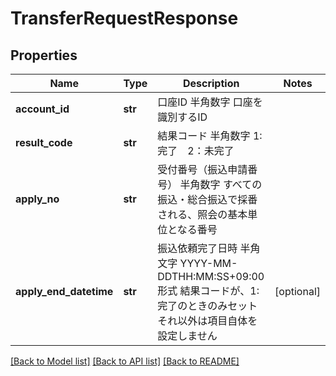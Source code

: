 # TransferRequestResponse

## Properties
Name | Type | Description | Notes
------------ | ------------- | ------------- | -------------
**account_id** | **str** | 口座ID 半角数字 口座を識別するID  | 
**result_code** | **str** | 結果コード 半角数字 1:完了　2：未完了  | 
**apply_no** | **str** | 受付番号（振込申請番号） 半角数字 すべての振込・総合振込で採番される、照会の基本単位となる番号  | 
**apply_end_datetime** | **str** | 振込依頼完了日時 半角文字 YYYY-MM-DDTHH:MM:SS+09:00形式 結果コードが、1:完了のときのみセット それ以外は項目自体を設定しません  | [optional] 

[[Back to Model list]](../README.md#documentation-for-models) [[Back to API list]](../README.md#documentation-for-api-endpoints) [[Back to README]](../README.md)


